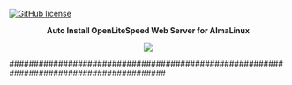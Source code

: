 
[![GitHub license](https://img.shields.io/badge/license-MIT-blue.svg?style=flat-square)](https://github.com/rocxcoder/ols-autoinstall-almalinux/edit/root/license.txt)

<p align="center"><strong>Auto Install OpenLiteSpeed Web Server for AlmaLinux</strong></p>

<p align="center"> <img src="https://avatars.githubusercontent.com/u/73544074?s=120&v=4" /> </p>

########################################################################################